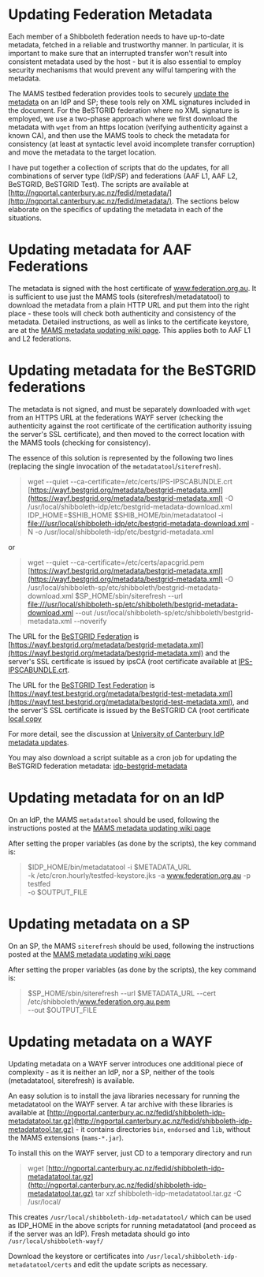 # Updating Federation Metadata

Each member of a Shibboleth federation needs to have up-to-date metadata, fetched in a reliable and trustworthy manner.  In particular, it is important to make sure that an interrupted transfer won't result into consistent metadata used by the host - but it is also essential to employ security mechanisms that would prevent any wilful tampering with the metadata.

The MAMS testbed federation provides tools to securely [update the metadata](http://www.federation.org.au/twiki/bin/view/Federation/UpdateMetadata) on an IdP and SP; these tools rely on XML signatures included in the document.  For the BeSTGRID federation where no XML signature is employed, we use a two-phase approach where we first download the metadata with `wget` from an https location (verifying authenticity against a known CA), and then use the MAMS tools to check the metadata for consistency (at least at syntactic level avoid incomplete transfer corruption) and move the metadata to the target location.

I have put together a collection of scripts that do the updates, for all combinations of server type (IdP/SP) and federations (AAF L1, AAF L2, BeSTGRID, BeSTGRID Test).  The scripts are available at [http://ngportal.canterbury.ac.nz/fedid/metadata/](http://ngportal.canterbury.ac.nz/fedid/metadata/).  The sections below elaborate on the specifics of updating the metadata in each of the situations.

# Updating metadata for AAF Federations

The metadata is signed with the host certificate of www.federation.org.au.  It is sufficient to use just the MAMS tools (siterefresh/metadatatool) to download the metadata from a plain HTTP URL and put them into the right place - these tools will check both authenticity and consistency of the metadata.  Detailed instructions, as well as links to the certificate keystore, are at the [MAMS metadata updating wiki page](http://www.federation.org.au/twiki/bin/view/Federation/UpdateMetadata). This applies both to AAF L1 and L2 federations.

# Updating metadata for the BeSTGRID federations

The metadata is not signed, and must be separately downloaded with `wget` from an HTTPS URL at the federations WAYF server (checking the authenticity against the root certificate of the certification authority issuing the server's SSL certificate), and then moved to the correct location with the MAMS tools (checking for consistency).

The essence of this solution is represented by the following two lines (replacing the single invocation of the `metadatatool`/`siterefresh`). 

>  wget --quiet --ca-certificate=/etc/certs/IPS-IPSCABUNDLE.crt [https://wayf.bestgrid.org/metadata/bestgrid-metadata.xml](https://wayf.bestgrid.org/metadata/bestgrid-metadata.xml) -O /usr/local/shibboleth-idp/etc/bestgrid-metadata-download.xml
>  IDP_HOME=$SHIB_HOME   $SHIB_HOME/bin/metadatatool -i [file:///usr/local/shibboleth-idp/etc/bestgrid-metadata-download.xml](file:///usr/local/shibboleth-idp/etc/bestgrid-metadata-download.xml) -N -o /usr/local/shibboleth-idp/etc/bestgrid-metadata.xml

or

>  wget --quiet --ca-certificate=/etc/certs/apacgrid.pem [https://wayf.bestgrid.org/metadata/bestgrid-metadata.xml](https://wayf.bestgrid.org/metadata/bestgrid-metadata.xml) -O /usr/local/shibboleth-sp/etc/shibboleth/bestgrid-metadata-download.xml
>  $SP_HOME/sbin/siterefresh --url [file:///usr/local/shibboleth-sp/etc/shibboleth/bestgrid-metadata-download.xml](file:///usr/local/shibboleth-sp/etc/shibboleth/bestgrid-metadata-download.xml) --out /usr/local/shibboleth-sp/etc/shibboleth/bestgrid-metadata.xml --noverify 

The URL for the [BeSTGRID Federation](bestgrid-federation-metadata.md) is [https://wayf.bestgrid.org/metadata/bestgrid-metadata.xml](https://wayf.bestgrid.org/metadata/bestgrid-metadata.xml) and the server's SSL certificate is issued by ipsCA (root certificate available at [IPS-IPSCABUNDLE.crt](http://certs.ipsca.com/companyIPSipsCA/IPS-IPSCABUNDLE.crt).

The URL for the [BeSTGRID Test Federation](bestgrid-test-federation.md) is [https://wayf.test.bestgrid.org/metadata/bestgrid-test-metadata.xml](https://wayf.test.bestgrid.org/metadata/bestgrid-test-metadata.xml), and the server'S SSL certificate is issued by the BeSTGRID CA (root certificate [local copy](http://ngportal.canterbury.ac.nz/fedid/bestgridca.pem)

For more detail, see the discussion at [University of Canterbury IdP metadata updates](shibboleth-idp-installation-at-the-university-of-canterbury.md).

You may also download a script suitable as a cron job for updating the BeSTGRID federation metadata: [idp-bestgrid-metadata](attachments/Idp-bestgrid-metadata.txt)

# Updating metadata for on an IdP

On an IdP, the MAMS `metadatatool` should be used, following the instructions posted at the [MAMS metadata updating wiki page](http://www.federation.org.au/twiki/bin/view/Federation/UpdateMetadata)

After setting the proper variables (as done by the scripts), the key command is:

>   $IDP_HOME/bin/metadatatool -i $METADATA_URL \
>        -k /etc/cron.hourly/testfed-keystore.jks -a www.federation.org.au -p testfed \
>        -o $OUTPUT_FILE

# Updating metadata on a SP 

On an SP, the MAMS `siterefresh` should be used, following the instructions posted at the [MAMS metadata updating wiki page](http://www.federation.org.au/twiki/bin/view/Federation/UpdateMetadata)

After setting the proper variables (as done by the scripts), the key command is:

>  $SP_HOME/sbin/siterefresh --url $METADATA_URL --cert /etc/shibboleth/www.federation.org.au.pem \
>         --out $OUTPUT_FILE

# Updating metadata on a WAYF

Updating metadata on a WAYF server introduces one additional piece of complexity - as it is neither an IdP, nor a SP, neither of the tools (metadatatool, siterefresh) is available.

An easy solution is to install the java libraries necessary for running the metadatatool on the WAYF server.  A tar archive with these libraries is available at [http://ngportal.canterbury.ac.nz/fedid/shibboleth-idp-metadatatool.tar.gz](http://ngportal.canterbury.ac.nz/fedid/shibboleth-idp-metadatatool.tar.gz) - it contains directories `bin`, `endorsed` and `lib`, without the MAMS extensions (`mams-*.jar`).

To install this on the WAYF server, just CD to a temporary directory and run

>  wget [http://ngportal.canterbury.ac.nz/fedid/shibboleth-idp-metadatatool.tar.gz](http://ngportal.canterbury.ac.nz/fedid/shibboleth-idp-metadatatool.tar.gz)
>  tar xzf shibboleth-idp-metadatatool.tar.gz -C /usr/local/

This creates `/usr/local/shibboleth-idp-metadatatool/` which can be used as IDP_HOME in the above scripts for running metadatatool (and proceed as if the server was an IdP).  Fresh metadata should go into `/usr/local/shibboleth-wayf/`

Download the keystore or certificates into `/usr/local/shibboleth-idp-metadatatool/certs` and edit the update scripts as necessary.

